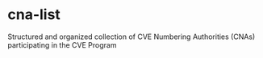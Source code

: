 # cna-list
Structured and organized collection of CVE Numbering Authorities (CNAs) participating in the CVE Program
